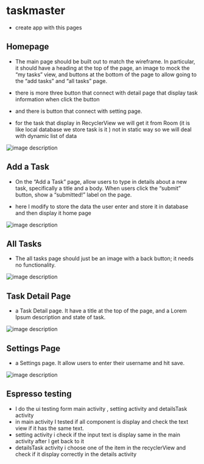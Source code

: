 # taskmaster
- create app with this pages 
## Homepage
- The main page should be built out to match the wireframe. In particular, it should have a heading at the top of the page, an image to mock the “my tasks” view, and buttons at the bottom of the page to allow going to the “add tasks” and “all tasks” page.
- there is more three button that connect with detail page that display task information when click the button
- and there is button that connect with setting page.

- for the task that display in RecyclerView we will get it from Room (it is like local database we store task is it )
not in static way so we will deal with dynamic list of data


![image description](screenshots/newHome.png)

## Add a Task
- On the “Add a Task” page, allow users to type in details about a new task, specifically a title and a body. When users click the “submit” button, show a “submitted!” label on the page.

- here I modify to store the data the user enter and store it in database and then display it home page 

![image description](screenshots/newAddTask.png)

## All Tasks
- The all tasks page should just be an image with a back button; it needs no functionality.

![image description](screenshots/allt.png)

## Task Detail Page
-  a Task Detail page. It  have a title at the top of the page, and a Lorem Ipsum description and state of task.

![image description](screenshots/detail1.png)

## Settings Page
-  a Settings page. It  allow users to enter their username and hit save.

![image description](screenshots/setting.png)


## Espresso testing 
- I do the ui testing form main activity , setting activity and detailsTask activity
- in main activity I tested if all component is display and check the text view if it has the same text.
- setting activity i check if the input text is display same in the main activity after I get back to it 
- detailsTask activity i choose one of the item in the recyclerView and check if it display correctly in the details activity